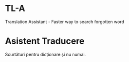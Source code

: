 # TL-A
Translation Assistant - Faster way to search forgotten word

# Asistent Traducere
Scurtături pentru dicționare și nu numai.
